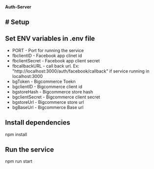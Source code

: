 #### Auth-Server

## # Setup

## Set ENV variables in .env file

- PORT - Port for running the service 
- fbclientID - Facebook app clinet id
- fbclientSecret - Facebook app client secret
- fbcallbackURL - call back url. Ex: "http://localhost:3000/auth/facebook/callback" if service running in localhost:3000
- bgToken - Bigcommerce Toekn
- bgclientID - Bigcommerce client id
- bgstoreHash - Bigcommerce store hash
- bgclientSecret - Bigcommerce client secret
- bgstoreUrl - Bigcommerce store url
- bgBaseUrl - Bigcommerce Base url

## Install dependencies

npm install

## Run the service 

npm run start


